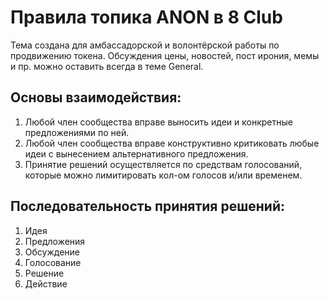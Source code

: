 # Правила топика ANON в 8 Club

Тема создана для амбассадорской и волонтёрской работы по продвижению токена. Обсуждения цены, новостей, пост ирония, мемы и пр. можно оставить всегда в теме General. 

## Основы взаимодействия:
1. Любой член сообщества вправе выносить идеи и конкретные предложениями по ней.
2. Любой член сообщества вправе конструктивно критиковать любые идеи с вынесением альтернативного предложения.
3. Принятие решений осуществляется по средствам голосований, которые можно лимитировать кол-ом голосов и/или временем.

## Последовательность принятия решений:
1. Идея
2. Предложения
3. Обсуждение
4. Голосование
5. Решение
6. Действие

